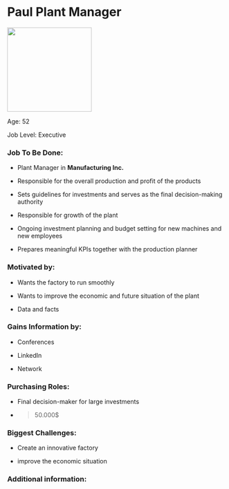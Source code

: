 # Paul Plant Manager

<img title="" src="https://lh5.googleusercontent.com/jhv-mN9_QydGhvjcppogQ_13ntjWe-eh5OQ4MS5CG180eaxUHP3z44Uqega6TEboOWySEkaGAi_TsNdhyGZRQE-GOllIqponrX2H_HsxcHi7YPZet6dp4y9Kk8cTw1ukrzgDOo54T-SMCqODRECCiafsRQlX0rVeFhGugaD23GYfdMfkP6aCOttwXM376Q" alt="" width="195" data-align="left">

Age: 52

Job Level: Executive

### Job To Be Done:

- Plant Manager in **Manufacturing Inc.**

- Responsible for the overall production and profit of the products

- Sets guidelines for investments and serves as the final decision-making authority

- Responsible for growth of the plant

- Ongoing investment planning and budget setting for new machines and new employees

- Prepares meaningful KPIs together with the production planner

### Motivated by:

- Wants the factory to run smoothly

- Wants to improve the economic and future situation of the plant

- Data and facts

### Gains Information by:

- Conferences

- LinkedIn

- Network

### Purchasing Roles:

- Final decision-maker for large investments

- > 50.000$

### Biggest Challenges:

- Create an innovative factory

- improve the economic situation

### Additional information:
